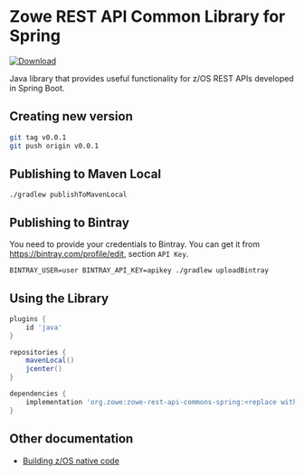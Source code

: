 # Zowe REST API Common Library for Spring

[![Download](https://api.bintray.com/packages/plavjanik/zowe/zowe-rest-api-commons-spring/images/download.svg)](https://bintray.com/plavjanik/zowe/zowe-rest-api-commons-spring/_latestVersion)

Java library that provides useful functionality for z/OS REST APIs developed in Spring Boot.

## Creating new version

```bash
git tag v0.0.1
git push origin v0.0.1
```

## Publishing to Maven Local

`./gradlew publishToMavenLocal`

## Publishing to Bintray

You need to provide your credentials to Bintray. You can get it from <https://bintray.com/profile/edit>, section `API Key`.

`BINTRAY_USER=user BINTRAY_API_KEY=apikey ./gradlew uploadBintray`

## Using the Library

```gradle
plugins {
    id 'java'
}

repositories {
    mavenLocal()
    jcenter()
}

dependencies {
    implementation 'org.zowe:zowe-rest-api-commons-spring:<replace with desired version>'
}
```

## Other documentation

- [Building z/OS native code](docs/zos-native-code.md)
